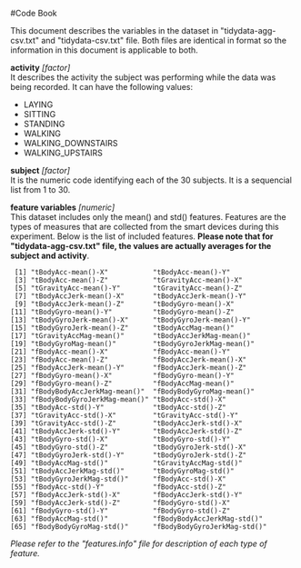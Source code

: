 #Code Book
  
This document describes the variables in the dataset in "tidydata-agg-csv.txt" and "tidydata-csv.txt" file. Both files are identical in format so the information in this document is applicable to both.
  
**activity** *[factor]*  
It describes the activity the subject was performing while the data was being recorded. It can have the following values:
  
- LAYING
- SITTING
- STANDING
- WALKING
- WALKING_DOWNSTAIRS
- WALKING_UPSTAIRS
  
**subject** *[factor]*  
It is the numeric code identifying each of the 30 subjects. It is a sequencial list from 1 to 30.
  
**feature variables** *[numeric]*  
This dataset includes only the mean() and std() features. Features are the types of measures that are collected from the smart devices during this experiment. Below is the list of included features. **Please note that for "tidydata-agg-csv.txt" file, the values are actually averages for the subject and activity**.
  
```
 [1] "tBodyAcc-mean()-X"           "tBodyAcc-mean()-Y"          
 [3] "tBodyAcc-mean()-Z"           "tGravityAcc-mean()-X"       
 [5] "tGravityAcc-mean()-Y"        "tGravityAcc-mean()-Z"       
 [7] "tBodyAccJerk-mean()-X"       "tBodyAccJerk-mean()-Y"      
 [9] "tBodyAccJerk-mean()-Z"       "tBodyGyro-mean()-X"         
[11] "tBodyGyro-mean()-Y"          "tBodyGyro-mean()-Z"         
[13] "tBodyGyroJerk-mean()-X"      "tBodyGyroJerk-mean()-Y"     
[15] "tBodyGyroJerk-mean()-Z"      "tBodyAccMag-mean()"         
[17] "tGravityAccMag-mean()"       "tBodyAccJerkMag-mean()"     
[19] "tBodyGyroMag-mean()"         "tBodyGyroJerkMag-mean()"    
[21] "fBodyAcc-mean()-X"           "fBodyAcc-mean()-Y"          
[23] "fBodyAcc-mean()-Z"           "fBodyAccJerk-mean()-X"      
[25] "fBodyAccJerk-mean()-Y"       "fBodyAccJerk-mean()-Z"      
[27] "fBodyGyro-mean()-X"          "fBodyGyro-mean()-Y"         
[29] "fBodyGyro-mean()-Z"          "fBodyAccMag-mean()"         
[31] "fBodyBodyAccJerkMag-mean()"  "fBodyBodyGyroMag-mean()"    
[33] "fBodyBodyGyroJerkMag-mean()" "tBodyAcc-std()-X"           
[35] "tBodyAcc-std()-Y"            "tBodyAcc-std()-Z"           
[37] "tGravityAcc-std()-X"         "tGravityAcc-std()-Y"        
[39] "tGravityAcc-std()-Z"         "tBodyAccJerk-std()-X"       
[41] "tBodyAccJerk-std()-Y"        "tBodyAccJerk-std()-Z"       
[43] "tBodyGyro-std()-X"           "tBodyGyro-std()-Y"          
[45] "tBodyGyro-std()-Z"           "tBodyGyroJerk-std()-X"      
[47] "tBodyGyroJerk-std()-Y"       "tBodyGyroJerk-std()-Z"      
[49] "tBodyAccMag-std()"           "tGravityAccMag-std()"       
[51] "tBodyAccJerkMag-std()"       "tBodyGyroMag-std()"         
[53] "tBodyGyroJerkMag-std()"      "fBodyAcc-std()-X"           
[55] "fBodyAcc-std()-Y"            "fBodyAcc-std()-Z"           
[57] "fBodyAccJerk-std()-X"        "fBodyAccJerk-std()-Y"       
[59] "fBodyAccJerk-std()-Z"        "fBodyGyro-std()-X"          
[61] "fBodyGyro-std()-Y"           "fBodyGyro-std()-Z"          
[63] "fBodyAccMag-std()"           "fBodyBodyAccJerkMag-std()"  
[65] "fBodyBodyGyroMag-std()"      "fBodyBodyGyroJerkMag-std()"
```
  
*Please refer to the "features.info" file for description of each type of feature.*
  
